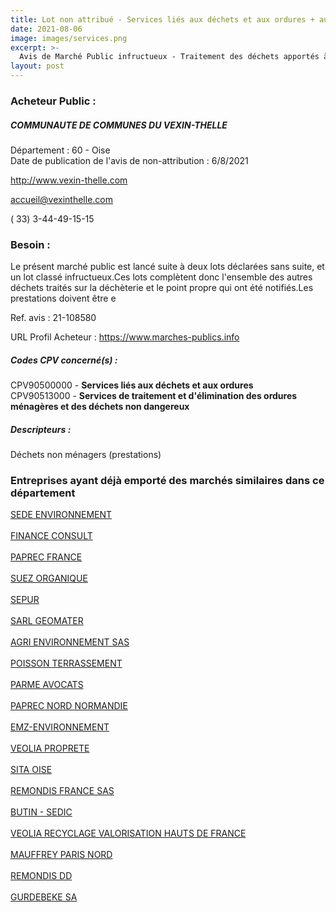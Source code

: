 ```yaml
---
title: Lot non attribué - Services liés aux déchets et aux ordures + autres services
date: 2021-08-06
image: images/services.png
excerpt: >-
  Avis de Marché Public infructueux - Traitement des déchets apportés à la déchèterie à Liancourt Saint-Pierre,ainsi qu'au point propre à PorcheuxCollecte,transport,traitement des déchets apportés à la déchèterie
layout: post
---
```


### Acheteur Public :
##### COMMUNAUTE DE COMMUNES DU VEXIN-THELLE
Département : 60 - Oise<br/>
Date de publication de l'avis de non-attribution : 6/8/2021


http://www.vexin-thelle.com

accueil@vexinthelle.com

( 33) 3-44-49-15-15
### Besoin :

Le présent marché public est lancé suite à deux lots déclarées sans suite, et un lot classé infructueux.Ces lots complètent donc l'ensemble des autres déchets traités sur la déchèterie et le point propre qui ont été notifiés.Les prestations doivent être e

Ref. avis : 21-108580

URL Profil Acheteur : https://www.marches-publics.info

##### Codes CPV concerné(s) :
CPV90500000 - **Services liés aux déchets et aux ordures** <br/>
CPV90513000 - **Services de traitement et d'élimination des ordures ménagères et des déchets non dangereux** <br/>

##### Descripteurs :
Déchets non ménagers (prestations) <br/>

### Entreprises ayant déjà emporté des marchés similaires dans ce département
<a href="/entreprise-545/siren-315732842">SEDE ENVIRONNEMENT</a><br/><br/>
<a href="/entreprise-546/siren-323069484">FINANCE CONSULT</a><br/><br/>
<a href="/entreprise-548/siren-333050284">PAPREC FRANCE</a><br/><br/>
<a href="/entreprise-550/siren-345306880">SUEZ ORGANIQUE</a><br/><br/>
<a href="/entreprise-550/siren-350050589">SEPUR</a><br/><br/>
<a href="/entreprise-557/siren-413768623">SARL GEOMATER</a><br/><br/>
<a href="/entreprise-562/siren-444360598">AGRI ENVIRONNEMENT SAS</a><br/><br/>
<a href="/entreprise-565/siren-484561998">POISSON TERRASSEMENT</a><br/><br/>
<a href="/entreprise-567/siren-494981822">PARME AVOCATS</a><br/><br/>
<a href="/entreprise-569/siren-511867442">PAPREC NORD NORMANDIE</a><br/><br/>
<a href="/entreprise-570/siren-524859220">EMZ-ENVIRONNEMENT</a><br/><br/>
<a href="/entreprise-573/siren-572221034">VEOLIA PROPRETE</a><br/><br/>
<a href="/entreprise-573/siren-620500744">SITA OISE</a><br/><br/>
<a href="/entreprise-573/siren-696880178">REMONDIS FRANCE SAS</a><br/><br/>
<a href="/entreprise-573/siren-697180453">BUTIN - SEDIC</a><br/><br/>
<a href="/entreprise-574/siren-745550111">VEOLIA RECYCLAGE VALORISATION HAUTS DE FRANCE</a><br/><br/>
<a href="/entreprise-578/siren-814970539">MAUFFREY PARIS NORD</a><br/><br/>
<a href="/entreprise-581/siren-851054742">REMONDIS DD</a><br/><br/>
<a href="/entreprise-582/siren-927220442">GURDEBEKE SA</a><br/><br/>
